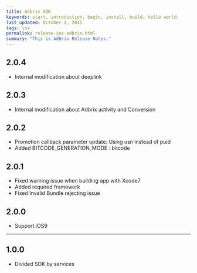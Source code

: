 ```yaml
---
title: Adbrix SDK
keywords: start, introduction, begin, install, build, hello world,
last_updated: October 2, 2015
tags: ios
permalink: release-ios-adbrix.html
summary: "This is AdBrix Release Notes."
---
```

## 2.0.4
* Internal modification about deeplink

## 2.0.3
* Internal modification about Adbrix activity and Conversion

## 2.0.2
* Promotion callback parameter update: Using usn instead of puid
* Added BITCODE_GENERATION_MODE : bitcode

## 2.0.1
* Fixed warning issue when building app with Xcode7
* Added required framework
* Fixed Invalid Bundle rejecting issue


## 2.0.0
* Support iOS9

---

## 1.0.0
* Divided SDK by services

